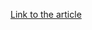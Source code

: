 [Link to the article](https://www.akamai.com/blog/security/why-banks-should-prioritize-microsegmentation)
